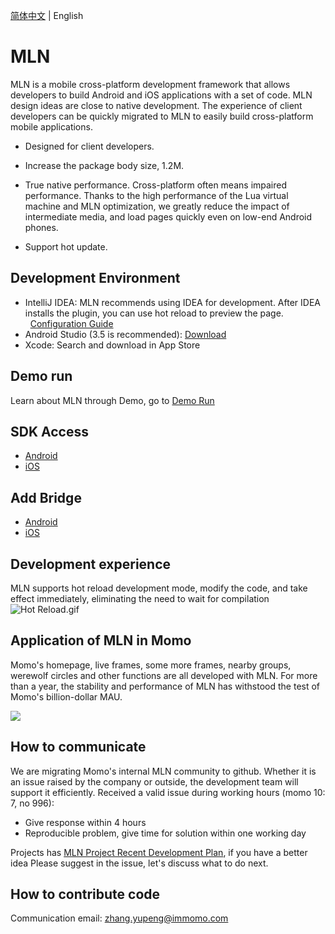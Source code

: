 [简体中文](./README.md) | English
# MLN
MLN is a mobile cross-platform development framework that allows developers to build Android and iOS applications with a set of code. MLN design ideas are close to native development. The experience of client developers can be quickly migrated to MLN to easily build cross-platform mobile applications.

* Designed for client developers.

* Increase the package body size, 1.2M.

* True native performance. Cross-platform often means impaired performance. Thanks to the high performance of the Lua virtual machine and MLN optimization, we greatly reduce the impact of intermediate media, and load pages quickly even on low-end Android phones.

* Support hot update.

## Development Environment
* IntelliJ IDEA: MLN recommends using IDEA for development. After IDEA installs the plugin, you can use hot reload to preview the page.
  [Configuration Guide](https://github.com/momotech/MLN/wiki/MLN-development-environment)
* Android Studio (3.5 is recommended): [Download](https://developer.android.com/studio/?gclid=EAIaIQobChMIoceaiI-q5gIVwWkqCh3nmAMREAAYASAAEgLoYfD_BwE)
* Xcode: Search and download in App Store

## Demo run
Learn about MLN through Demo, go to [Demo Run](https://github.com/momotech/MLN/wiki/Demo-run)

## SDK Access
* [Android](https://github.com/momotech/MLN/wiki/sdk-access#1-android-access)
* [iOS](https://github.com/momotech/MLN/wiki/sdk-access#2-ios-access)

## Add Bridge
* [Android](https://github.com/momotech/MLN/wiki/Create-Bridges#1-written-by-android-native-bridge)
* [iOS](https://github.com/momotech/MLN/wiki/Create-Bridges#2-written-by-ios-native-bridge)

## Development experience
MLN supports hot reload development mode, modify the code, and take effect immediately, eliminating the need to wait for compilation
![Hot Reload.gif](https://s.momocdn.com/w/u/others/custom/LuaNative/readme3.gif)

## Application of MLN in Momo
Momo's homepage, live frames, some more frames, nearby groups, werewolf circles and other functions are all developed with MLN. For more than a year, the stability and performance of MLN has withstood the test of Momo's billion-dollar MAU.

![](https://s.momocdn.com/w/u/others/2019/12/23/1577096701198-mln.png)
## How to communicate

We are migrating Momo's internal MLN community to github. Whether it is an issue raised by the company or outside, the development team will support it efficiently.
Received a valid issue during working hours (momo 10: 7, no 996):
+ Give response within 4 hours
+ Reproducible problem, give time for solution within one working day

Projects has [MLN Project Recent Development Plan](https://github.com/momotech/MLN/projects/1), if you have a better idea
Please suggest in the issue, let's discuss what to do next.

## How to contribute code

Communication email: zhang.yupeng@immomo.com
